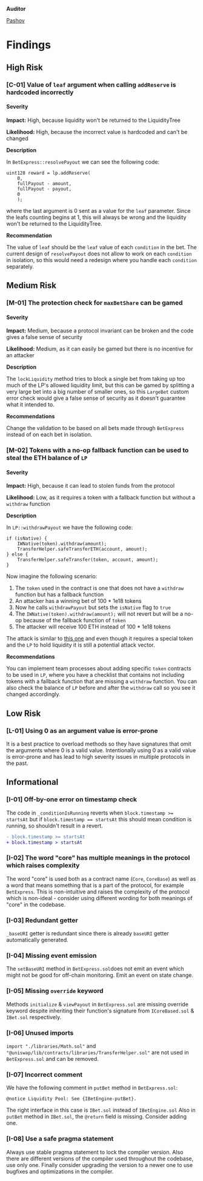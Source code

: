 **Auditor**

[Pashov](https://twitter.com/pashovkrum)

# Findings

## High Risk

### [C-01] Value of `leaf` argument when calling `addReserve` is hardcoded incorrectly

#### Severity

**Impact:**
High, because liquidity won't be returned to the LiquidityTree

**Likelihood:**
High, because the incorrect value is hardcoded and can't be changed

**Description**

In `BetExpress::resolvePayout` we can see the following code:

```solidity
uint128 reward = lp.addReserve(
    0,
    fullPayout - amount,
    fullPayout - payout,
    0
    );
```

where the last argument is 0 sent as a value for the `leaf` parameter. Since the leafs counting begins at 1, this will always be wrong and the liquidity won't be returned to the LiquidityTree.

**Recommendation**

The value of `leaf` should be the `leaf` value of each `condition` in the bet. The current design of `resolvePayout` does not allow to work on each `condition` in isolation, so this would need a redesign where you handle each `condition` separately.

## Medium Risk

### [M-01] The protection check for `maxBetShare` can be gamed

#### Severity

**Impact:**
Medium, because a protocol invariant can be broken and the code gives a false sense of security

**Likelihood:**
Medium, as it can easily be gamed but there is no incentive for an attacker

**Description**

The `lockLiquidity` method tries to block a single bet from taking up too much of the LP's allowed liquidity limit, but this can be gamed by splitting a very large bet into a big number of smaller ones, so this `LargeBet` custom error check would give a false sense of security as it doesn't guarantee what it intended to.

**Recommendations**

Change the validation to be based on all bets made through `BetExpress` instead of on each bet in isolation.

### [M-02] Tokens with a no-op fallback function can be used to steal the ETH balance of `LP`

#### Severity

**Impact:**
High, because it can lead to stolen funds from the protocol

**Likelihood:**
Low, as it requires a token with a fallback function but without a `withdraw` function

**Description**

In `LP::withdrawPayout` we have the following code:

```solidty
if (isNative) {
    IWNative(token).withdraw(amount);
    TransferHelper.safeTransferETH(account, amount);
} else {
    TransferHelper.safeTransfer(token, account, amount);
}
```

Now imagine the following scenario:

1. The `token` used in the contract is one that does not have a `withdraw` function but has a fallback function
2. An attacker has a winning bet of 100 \* 1e18 tokens
3. Now he calls `withdrawPayout` but sets the `isNative` flag to `true`
4. The `IWNative(token).withdraw(amount);` will not revert but will be a no-op because of the fallback function of `token`
5. The attacker will receive 100 ETH instead of 100 \* 1e18 tokens

The attack is similar to [this one](https://medium.com/dedaub/phantom-functions-and-the-billion-dollar-no-op-c56f062ae49f) and even though it requires a special token and the `LP` to hold liquidity it is still a potential attack vector.

**Recommendations**

You can implement team processes about adding specific `token` contracts to be used in `LP`, where you have a checklist that contains not including tokens with a fallback function that are missing a `withdraw` function. You can also check the balance of `LP` before and after the `withdraw` call so you see it changed accordingly.

## Low Risk

### [L-01] Using 0 as an argument value is error-prone

It is a best practice to overload methods so they have signatures that omit the arguments where 0 is a valid value. Intentionally using 0 as a valid value is error-prone and has lead to high severity issues in multiple protocols in the past.

## Informational

### [I-01] Off-by-one error on timestamp check

The code in `_conditionIsRunning` reverts when `block.timestamp >= startsAt` but if `block.timestamp == startsAt` this should mean condition is running, so shouldn't result in a revert.

```diff
- block.timestamp >= startsAt
+ block.timestamp > startsAt
```

### [I-02] The word "core" has multiple meanings in the protocol which raises complexity

The word "core" is used both as a contract name (`Core`, `CoreBase`) as well as a word that means something that is a part of the protocol, for example `BetExpress`. This is non-intuitive and raises the complexity of the protocol which is non-ideal - consider using different wording for both meanings of "core" in the codebase.

### [I-03] Redundant getter

`_baseURI` getter is redundant since there is already `baseURI` getter automatically generated.

### [I-04] Missing event emission

The `setBaseURI` method in `BetExpress.sol`does not emit an event which might not be good for off-chain monitoring. Emit an event on state change.

### [I-05] Missing `override` keyword

Methods `initialize` & `viewPayout` in `BetExpress.sol` are missing override keyword despite inheriting their function's signature from `ICoreBased.sol` & `IBet.sol` respectively.

### [I-06] Unused imports

`import "./libraries/Math.sol"` and `"@uniswap/lib/contracts/libraries/TransferHelper.sol"` are not used in `BetExpress.sol` and can be removed.

### [I-07] Incorrect comment

We have the following comment in `putBet` method in `BetExpress.sol`:

```solidity
@notice Liquidity Pool: See {IBetEngine-putBet}.
```

The right interface in this case is `IBet.sol` instead of `IBetEngine.sol`
Also in `putBet` method in `IBet.sol`, the `@return` field is missing. Consider adding one.

### [I-08] Use a safe pragma statement

Always use stable pragma statement to lock the compiler version. Also there are different versions of the compiler used throughout the codebase, use only one. Finally consider upgrading the version to a newer one to use bugfixes and optimizations in the compiler.
